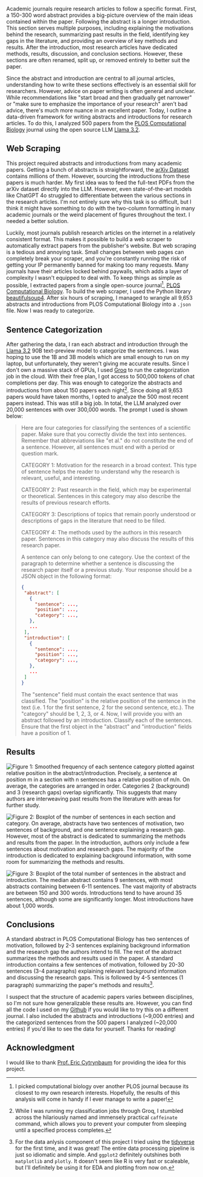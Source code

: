 Academic journals require research articles to follow a specific format.
First, a 150-300 word abstract provides a big-picture overview of the main ideas contained within the paper.
Following the abstract is a longer introduction.
This section serves multiple purposes, including explaining the motivations behind the research, summarizing past results in the field, identifying key gaps in the literature, and providing an overview of key methods and results.
After the introduction, most research articles have dedicated methods, results, discussion, and conclusion sections.
However, these sections are often renamed, split up, or removed entirely to better suit the paper.

Since the abstract and introduction are central to all journal articles, understanding how to write these sections effectively is an essential skill for researchers.
However, advice on paper writing is often general and unclear.
While recommendations like "start broad and then gradually get narrower" or "make sure to emphasize the importance of your research" aren't bad advice, there's much more nuance in an excellent paper.
Today, I outline a data-driven framework for writing abstracts and introductions for research articles.
To do this, I analyzed 500 papers from the [PLOS Computational Biology](https://journals.plos.org/ploscompbiol/) journal using the open source LLM [Llama 3.2](https://www.llama.com/). 

## Web Scraping

This project required abstracts and introductions from many academic papers. Getting a bunch of abstracts is straightforward, the [arXiv Dataset](https://www.kaggle.com/datasets/Cornell-University/arxiv) contains millions of them. 
However, sourcing the introductions from these papers is much harder.
My first idea was to feed the full-text PDFs from the arXiv dataset directly into the LLM.
However, even state-of-the-art models like ChatGPT 4o struggled to differentiate between the various sections in the research articles.
I'm not entirely sure why this task is so difficult, but I think it might have something to do with the two-column formatting in many academic journals or the weird placement of figures throughout the text.
I needed a better solution.

Luckily, most journals publish research articles on the internet in a relatively consistent format.
This makes it possible to build a web scraper to automatically extract papers from the publisher's website.
But web scraping is a tedious and annoying task.
Small changes between web pages can completely break your scraper, and you're constantly running the risk of getting your IP permanently banned for making too many requests.
Many journals have their articles locked behind paywalls, which adds a layer of complexity I wasn't equipped to deal with.
To keep things as simple as possible, I extracted papers from a single open-source journal[^1], [PLOS Computational Biology](https://journals.plos.org/ploscompbiol/).
To build the web scraper, I used the Python library [beautifulsoup4](https://pypi.org/project/beautifulsoup4/).
After six hours of scraping, I managed to wrangle all 9,653 abstracts and introductions from PLOS Computational Biology into a `.json` file.
Now I was ready to categorize.

[^1]: I picked computational biology over another PLOS journal because its closest to my own research interests. Hopefully, the results of this analysis will come in handy if I ever manage to write a paper!

## Sentence Categorization

After gathering the data, I ran each abstract and introduction through the [Llama 3.2](https://www.llama.com/) 90B text-preview model to categorize the sentences.
I was hoping to use the 1B and 3B models which are small enough to run on my laptop, but unfortunately, they weren't giving me accurate results.
Since I don't own a massive stack of GPUs, I used [Groq](https://groq.com/) to run the categorization job in the cloud.
With their free plan, I got access to 500,000 tokens of chat completions per day.
This was enough to categorize the abstracts and introductions from about 150 papers each night[^2].
Since doing all 9,653 papers would have taken months, I opted to analyze the 500 most recent papers instead.
This was still a big job.
In total, the LLM analyzed over 20,000 sentences with over 300,000 words.
The prompt I used is shown below: 

>Here are four categories for classifying the sentences of a scientific paper.
>Make sure that you correctly divide the text into sentences.
>Remember that abbreviations like "et al." do not constitute the end of a sentence.
>However, all sentences must end with a period or question mark.
>
>
>CATEGORY 1: Motivation for the research in a broad context. 
>This type of sentence helps the reader to understand why the research is relevant, useful, and interesting.
>
>CATEGORY 2: Past research in the field, which may be experimental or theoretical. 
>Sentences in this category may also describe the results of previous research efforts.
>
>CATEGORY 3: Descriptions of topics that remain poorly understood or descriptions of gaps in the literature that need to be filled.
>
>CATEGORY 4: The methods used by the authors in this research paper.
>Sentences in this category may also discuss the results of this research paper.
>
>A sentence can only belong to one category.
>Use the context of the paragraph to determine whether a sentence is discussing the research paper itself or a previous study.
>Your response should be a JSON object in the following format:
>
>```json
>{
>  "abstract": [
>    {
>      "sentence": ...,
>      "position": ...,
>      "category": ...,
>    },
>    ...
>  ],
>  "introduction": [
>    {
>      "sentence": ...,
>      "position": ...,
>      "category": ...,
>    },
>    ...
>  ]
>}
>```
>
>
>The "sentence" field must contain the exact sentence that was classified. The "position" is the relative position of the sentence in the text (i.e. 1 for the first sentence, 2 for the second sentence, etc.). The "category" should be 1, 2, 3, or 4. Now, I will provide you with an abstract followed by an introduction. Classify each of the sentences. Ensure that the first object in the "abstract" and "introduction" fields have a position of 1.

[^2]: While I was running my classification jobs through Groq, I stumbled across the hilariously named and immensely practical `caffeinate` command, which allows you to prevent your computer from sleeping until a specified process completes.

## Results

![**Figure 1**: Smoothed frequency of each sentence category plotted against relative position in the abstract/introduction. Precisely, a sentence at position $m$ in a section with $n$ sentences has a relative position of $m/n$. On average, the categories are arranged in order. Categories 2 (background) and 3 (research gaps) overlap significantly. This suggests that many authors are interweaving past results from the literature with areas for further study.](/templates/sentence-analysis/category-kde.png)

![**Figure 2**: Boxplot of the number of sentences in each section and category. On average, abstracts have two sentences of motivation, two sentences of background, and one sentence explaining a research gap. However, most of the abstract is dedicated to summarizing the methods and results from the paper. In the introduction, authors only include a few sentences about motivation and research gaps. The majority of the introduction is dedicated to explaining background information, with some room for summarizing the methods and results. ](/templates/sentence-analysis/category-count.png)


![**Figure 3**: Boxplot of the total number of sentences in the abstract and introduction. The median abstract contains 9 sentences, with most abstracts containing between 6-11 sentences. The vast majority of abstracts are between 150 and 300 words. Introductions tend to have around 35 sentences, although some are significantly longer. Most introductions have about 1,000 words.](/templates/sentence-analysis/section-count.png)

[^3]: For the data anlysis component of this project I tried using the [tidyverse](https://www.tidyverse.org/) for the first time, and it was great! The entire data processing pipeline is just so idiomatic and simple. And `ggplot2` definitely outshines both `matplotlib` and `plotly`. It doesn't seem like R is very fast or scaleable, but I'll definitely be using it for EDA and plotting from now on.

## Conclusions

A standard abstract in PLOS Computational Biology has two sentences of motivation, followed by 2-3 sentences explaining background information and the research gap the authors intend to fill.
The rest of the abstract summarizes the methods and results used in the paper.
A standard introduction contains a few sentences of motivation, followed by 20-30 sentences (3-4 paragraphs) explaining relevant background information and discussing the research gaps.
This is followed by 4-5 sentences (1 paragraph) summarizing the paper's methods and results[^3].

I suspect that the structure of academic papers varies between disciplines, so I'm not sure how generalizable these results are.
However, you can find all the code I used on my [Github](https://github.com/rileywheadon/paper-analysis) if you would like to try this on a different journal.
I also included the abstracts and introductions (~9,000 entries) and the categorized sentences from the 500 papers I analyzed (~20,000 entries) if you'd like to see the data for yourself.
Thanks for reading!

## Acknowledgment

I would like to thank [Prof. Eric Cytrynbaum](https://personal.math.ubc.ca/~cytryn/index.shtml) for providing the idea for this project. 
